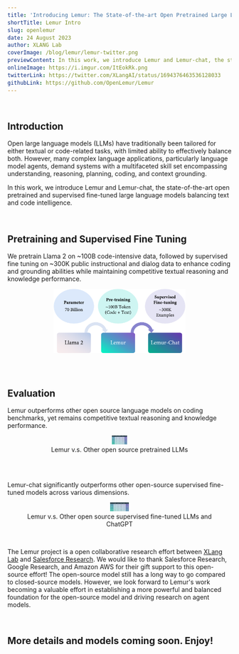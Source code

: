 ```yaml
---
title: 'Introducing Lemur: The State-of-the-art Open Pretrained Large Language Models Balancing Text and Code Capabilities'
shortTitle: Lemur Intro
slug: openlemur
date: 24 August 2023
author: XLANG Lab
coverImage: /blog/lemur/lemur-twitter.png
previewContent: In this work, we introduce Lemur and Lemur-chat, the state-of-the-art open pretrained and supervised fine-tuned large language models balancing text and code intelligence.
onlineImage: https://i.imgur.com/ItEokRk.png
twitterLink: https://twitter.com/XLangAI/status/1694376463536128033
githubLink: https://github.com/OpenLemur/Lemur
---
```


<br>

## Introduction

Open large language models (LLMs) have traditionally been tailored for either textual or code-related tasks, with limited ability to effectively balance both. However, many complex language applications, particularly language model agents, demand systems with a multifaceted skill set encompassing understanding, reasoning, planning, coding, and context grounding. 

In this work, we introduce Lemur and Lemur-chat, the state-of-the-art open pretrained and supervised fine-tuned large language models balancing text and code intelligence.

<br>

## Pretraining and Supervised Fine Tuning

We pretrain Llama 2 on ~100B code-intensive data, followed by supervised fine tuning on ~300K public instructional and dialog data to enhance coding and grounding abilities while maintaining competitive textual reasoning and knowledge performance.

<figure style="display: flex; justify-content: center;">  
  <img src="/blog/lemur/train_procedure.png" width="70%" height="70%">  
</figure>  

<br><br>

## Evaluation

Lemur outperforms other open source language models on coding benchmarks, yet remains competitive textual reasoning and knowledge performance.


<figure style="text-align: center;">  
  <img src="/blog/lemur/base-model.png" height=20>  
  <figcaption style="text-align: center;">Lemur v.s. Other open source pretrained LLMs</figcaption>  
</figure>  

<br>
<br>

Lemur-chat significantly outperforms other open-source supervised fine-tuned models across various dimensions. 


<figure style="text-align: center;">  
  <img src="/blog/lemur/chat-model.png" height=20>  
  <figcaption style="text-align: center;">Lemur v.s. Other open source supervised fine-tuned LLMs and ChatGPT</figcaption>  
</figure>  

<br>

The Lemur project is a open collaborative research effort between [XLang Lab](https://xlang.ai) and [Salesforce Research](https://www.salesforceairesearch.com/). We would like to thank Salesforce Research, Google Research, and Amazon AWS for their gift support to this open-source effort! The open-source model still has a long way to go compared to closed-source models. However, we look forward to Lemur's work becoming a valuable effort in establishing a more powerful and balanced foundation for the open-source model and driving research on agent models.

<br>

## More details and models coming soon. Enjoy!

<br>
